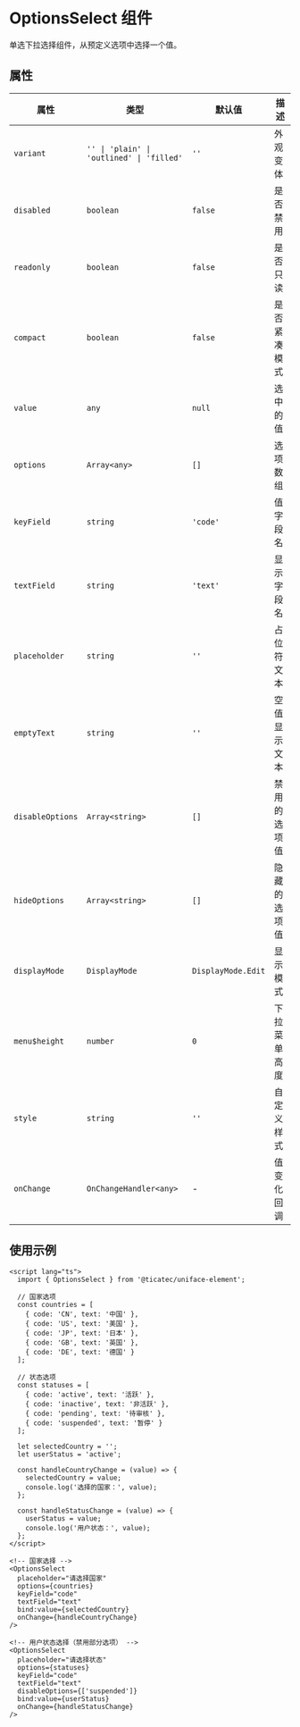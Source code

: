 # OptionsSelect 组件

单选下拉选择组件，从预定义选项中选择一个值。

## 属性

| 属性 | 类型 | 默认值 | 描述 |
|------|------|--------|------|
| `variant` | `'' \| 'plain' \| 'outlined' \| 'filled'` | `''` | 外观变体 |
| `disabled` | `boolean` | `false` | 是否禁用 |
| `readonly` | `boolean` | `false` | 是否只读 |
| `compact` | `boolean` | `false` | 是否紧凑模式 |
| `value` | `any` | `null` | 选中的值 |
| `options` | `Array<any>` | `[]` | 选项数组 |
| `keyField` | `string` | `'code'` | 值字段名 |
| `textField` | `string` | `'text'` | 显示字段名 |
| `placeholder` | `string` | `''` | 占位符文本 |
| `emptyText` | `string` | `''` | 空值显示文本 |
| `disableOptions` | `Array<string>` | `[]` | 禁用的选项值 |
| `hideOptions` | `Array<string>` | `[]` | 隐藏的选项值 |
| `displayMode` | `DisplayMode` | `DisplayMode.Edit` | 显示模式 |
| `menu$height` | `number` | `0` | 下拉菜单高度 |
| `style` | `string` | `''` | 自定义样式 |
| `onChange` | `OnChangeHandler<any>` | - | 值变化回调 |

## 使用示例

```svelte
<script lang="ts">
  import { OptionsSelect } from '@ticatec/uniface-element';
  
  // 国家选项
  const countries = [
    { code: 'CN', text: '中国' },
    { code: 'US', text: '美国' },
    { code: 'JP', text: '日本' },
    { code: 'GB', text: '英国' },
    { code: 'DE', text: '德国' }
  ];
  
  // 状态选项
  const statuses = [
    { code: 'active', text: '活跃' },
    { code: 'inactive', text: '非活跃' },
    { code: 'pending', text: '待审核' },
    { code: 'suspended', text: '暂停' }
  ];
  
  let selectedCountry = '';
  let userStatus = 'active';
  
  const handleCountryChange = (value) => {
    selectedCountry = value;
    console.log('选择的国家：', value);
  };
  
  const handleStatusChange = (value) => {
    userStatus = value;
    console.log('用户状态：', value);
  };
</script>

<!-- 国家选择 -->
<OptionsSelect 
  placeholder="请选择国家"
  options={countries}
  keyField="code"
  textField="text"
  bind:value={selectedCountry}
  onChange={handleCountryChange}
/>

<!-- 用户状态选择（禁用部分选项） -->
<OptionsSelect 
  placeholder="请选择状态"
  options={statuses}
  keyField="code"
  textField="text"
  disableOptions={['suspended']}
  bind:value={userStatus}
  onChange={handleStatusChange}
/>
```